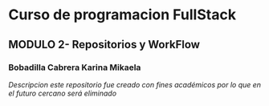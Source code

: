 # Curso de programacion FullStack
## MODULO 2- Repositorios y WorkFlow
### Bobadilla Cabrera Karina Mikaela 
*Descripcion este repositorio fue creado con fines académicos por lo que en el futuro
cercano será eliminado*


